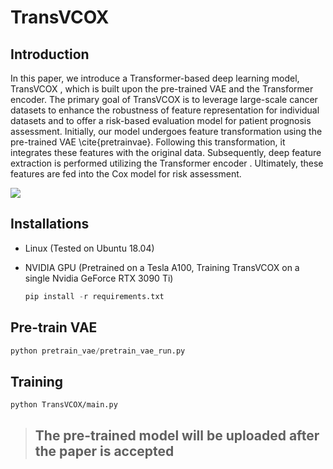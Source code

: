 # TransVCOX

## Introduction

 In this paper, we introduce a Transformer-based deep learning model, TransVCOX , which is built upon the pre-trained VAE and the Transformer encoder. The primary goal of TransVCOX is to leverage large-scale cancer datasets to enhance the robustness of feature representation for individual datasets and to offer a risk-based evaluation model for patient prognosis assessment. Initially, our model undergoes feature transformation using the pre-trained VAE \cite{pretrainvae}. 
Following this transformation, it integrates these features with the original data. Subsequently, deep feature extraction is performed utilizing the Transformer encoder . Ultimately, these features are fed into the Cox model for risk assessment.

![](C:\Users\Administrator\Desktop\proj_TransVCOX\TransVCOX\TransVCOX.png)

## Installations

- Linux (Tested on Ubuntu 18.04)

- NVIDIA GPU (Pretrained on a Tesla A100, Training TransVCOX on a single Nvidia GeForce RTX 3090 Ti)

  ```python
  pip install -r requirements.txt
  ```

## Pre-train VAE

```python
python pretrain_vae/pretrain_vae_run.py
```

## Training

```
python TransVCOX/main.py
```

> ## The pre-trained model will be uploaded after the paper is accepted
